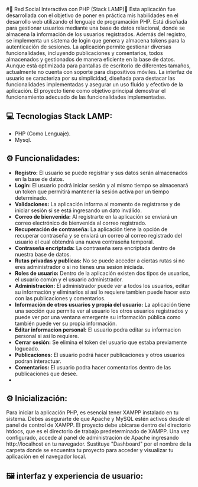 #💫 Red Social Interactiva con PHP (Stack LAMP)💫
Esta aplicación fue desarrollada con el objetivo de poner en práctica mis habilidades en el desarrollo web utilizando el lenguaje de programación PHP. Está diseñada para gestionar usuarios mediante una base de datos relacional, donde se almacena la información de los usuarios registrados. Además del registro, se implementa un sistema de login que genera y almacena tokens para la autenticación de sesiones.
La aplicación permite gestionar diversas funcionalidades, incluyendo publicaciones y comentarios, todos almacenados y gestionados de manera eficiente en la base de datos. Aunque está optimizada para pantallas de escritorio de diferentes tamaños, actualmente no cuenta con soporte para dispositivos móviles.
La interfaz de usuario se caracteriza por su simplicidad, diseñada para destacar las funcionalidades implementadas y asegurar un uso fluido y efectivo de la aplicación. El proyecto tiene como objetivo principal demostrar el funcionamiento adecuado de las funcionalidades implementadas.

## 💻 Tecnologias Stack LAMP:
- PHP (Como Lenguaje).
- Mysql.

## ⚙ Funcionalidades:
- **Registro:** El usuario se puede registrar y sus datos serán almacenados en la base de datos.
- **Login:** El usuario podrá iniciar sesión y al mismo tiempo se almacenará un token que permitirá mantener la sesión activa por un tiempo determinado.
- **Validaciones:** La aplicación informa al momento de registrarse y de iniciar sesión si se está ingresando un dato inválido.
- **Correo de bienvenida:** Al registrarte en la aplicación se enviará un correo electrónico de bienvenida al correo registrado.
- **Recuperación de contraseña:** La aplicación tiene la opción de recuperar contraseña y se enviará un correo al correo registrado del usuario el cual obtendrá una nueva contraseña temporal.
- **Contraseña encriptada:** La contraseña sera encriptada dentro de nuestra base de datos.
- **Rutas privadas y publicas:** No se puede acceder a ciertas rutas si no eres administrador o si no tienes una sesion iniciada.
- **Roles de usuario:** Dentro de la aplicación existen dos tipos de usuarios, el usuario común y el usuario administrador.
- **Administración:** El administrador puede ver a todos los usuarios, editar su información y eliminarlos si así lo requiere tambien puede hacer esto con las publicaciones y comentarios.
- **Información de otros usuarios y propia del usuario:** La aplicación tiene una sección que permite ver al usuario los otros usuarios registrados y puede ver por una ventana emergente su información pública como también puede ver su propia información.
- **Editar informacion personal:** El usuario podra editar su informacion personal si asi lo requiere.
- **Cerrar sesión:** Se elimina el token del usuario que estaba previamente logueado.
- **Publicaciones:** El usuario podrá hacer publicaciones y otros usuarios podran interactuar.
- **Comentarios:** El usuario podra hacer comentarios dentro de las publicaciones que desee.
- 
## ⚙ Inicialización:
Para iniciar la aplicación PHP, es esencial tener XAMPP instalado en tu sistema. Debes asegurarte de que Apache y MySQL estén activos desde el panel de control de XAMPP. El proyecto debe ubicarse dentro del directorio htdocs, que es el directorio de trabajo predeterminado de XAMPP. Una vez configurado, accede al panel de administración de Apache ingresando http://localhost en tu navegador. Sustituye "Dashboard" por el nombre de la carpeta donde se encuentra tu proyecto para acceder y visualizar tu aplicación en el navegador local.

## 🖼 interfaz y experiencia de usuario:

